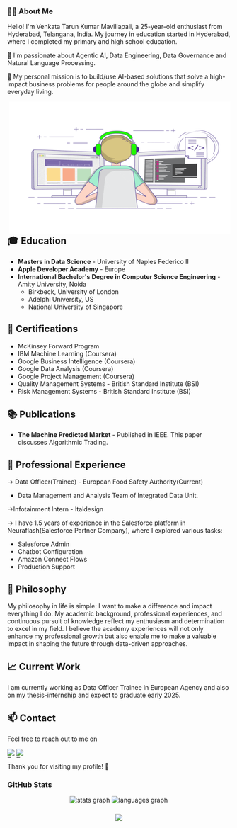 ### 👨‍💼 About Me

Hello! I'm Venkata Tarun Kumar Mavillapali, a 25-year-old enthusiast from Hyderabad, Telangana, India. My journey in education started in Hyderabad, where I completed my primary and high school education.

🔭 I'm passionate about Agentic AI, Data Engineering, Data Governance and Natural Language Processing.

💭 My personal mission is to build/use AI-based solutions that solve a high-impact business problems for people around the globe and simplify everyday living.

<!-- GIF -->
<img align="right" height="300" width="500" src="https://raw.githubusercontent.com/mikonoid/mikonoid/main/images/gifs/coder3.gif" />

## 🎓 Education
- **Masters in Data Science** - University of Naples Federico II
- **Apple Developer Academy** - Europe
- **International Bachelor's Degree in Computer Science Engineering** - Amity University, Noida
  - Birkbeck, University of London
  - Adelphi University, US
  - National University of Singapore
 
## 📜 Certifications
- McKinsey Forward Program
- IBM Machine Learning (Coursera)
- Google Business Intelligence (Coursera)
- Google Data Analysis (Coursera)
- Google Project Management (Coursera)
- Quality Management Systems - British Standard Institute (BSI)
- Risk Management Systems - British Standard Institute (BSI)

## 📚 Publications
- **The Machine Predicted Market** - Published in IEEE. This paper discusses Algorithmic Trading.


## 💼 Professional Experience
-> Data Officer(Trainee) - European Food Safety Authority(Current)
- Data Management and Analysis Team of Integrated Data Unit.

->Infotainment Intern - Italdesign

-> I have 1.5 years of experience in the Salesforce platform in Neuraflash(Salesforce Partner Company), where I explored various tasks:
- Salesforce Admin
- Chatbot Configuration
- Amazon Connect Flows
- Production Support

## 🧘 Philosophy
My philosophy in life is simple: I want to make a difference and impact everything I do. My academic background, professional experiences, and continuous pursuit of knowledge reflect my enthusiasm and determination to excel in my field. I believe the academy experiences will not only enhance my professional growth but also enable me to make a valuable impact in shaping the future through data-driven approaches.

## 📈 Current Work
I am currently working as Data Officer Trainee in European Agency and also on my thesis-internship and expect to graduate early 2025.

## 📫 Contact
Feel free to reach out to me on 

<a href="https://www.linkedin.com/in/venkata-tarun-kumar-mavillapalli-967b4613a/">
  <img align="left" alt="Tarun Kumar LinkedIn" width="20px" height="20px" src="https://cdn.icon-icons.com/icons2/1753/PNG/512/iconfinder-social-media-applications-14linkedin-4102586_113786.png" />
</a>
<a href="https://x.com/mvtkop760">
  <img align="left" alt="Tarun Kumar Twitter" width="20px" height="20px" src="https://cdn.icon-icons.com/icons2/1753/PNG/512/iconfinder-social-media-applications-6twitter-4102580_113802.png" />
</a>
<br/>

Thank you for visiting my profile! 🙏
### GitHub Stats

<div align="center">
  <img src="https://github-readme-stats.vercel.app/api?username=VenkataTarunKumarMavillapalli&hide_title=false&hide_rank=false&show_icons=true&include_all_commits=true&count_private=true&disable_animations=false&theme=dracula&locale=en&hide_border=false&order=1" height="150" alt="stats graph"  />
  <img src="https://github-readme-stats.vercel.app/api/top-langs?username=VenkataTarunKumarMavillapalli&locale=en&hide_title=false&layout=compact&card_width=320&langs_count=5&theme=dracula&hide_border=false&order=2" height="150" alt="languages graph"  />
</div>

###

<div align="center">
  <img src="https://profile-counter.glitch.me/VenkataTarunKumarMavillapalli/count.svg?"  />
</div>

###
